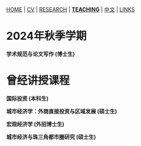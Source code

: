 [HOME](./index.md) | [CV](./assets/CV_FanghaoChen_231105.pdf) | [RESEARCH](./research.md) | [**TEACHING**](./teaching.md) | [中文](./chinesepage.md) | [LINKS](./links.md)

# 2024年秋季学期

**学术规范与论文写作 (博士生)** <br/>

# 曾经讲授课程

**国际投资 (本科生)** <br/>

**城市经济学：外商直接投资与区域发展 (硕士生)** <br/>

<!---  

**国际投资 (本科生)** <br/>
[小组展示的说明](./assets/关于小组路演的说明.pdf) <br/>
[期末考试的说明](./assets/期末安排.pdf)

[第1讲：课程导论](./assets/第1讲_课程导论.pdf) <br/>
[第2讲：汇率的形成](./assets/第2讲_汇率的形成.pdf) <br/>
[第3讲：汇率制度](./assets/第3讲_汇率制度.pdf) <br/>
[第4讲：汇率危机](./assets/第4讲_汇率危机.pdf) <br/>
[第5讲：汇率风险管理](./assets/第5讲_汇率风险管理.pdf) <br/>
[第6讲：国际直接投资导论](./assets/第6讲_国际直接投资导论.pdf) <br/>
[第7讲：跨国公司进行FDI的动机](./assets/第7讲_跨国公司进行FDI的动机.pdf) <br/>
[第8讲：企业的国际化进程](./assets/第8讲_企业的国际化进程.pdf) <br/>
[第9讲：国家吸引FDI的动机](./assets/第9讲_国家吸引FDI的动机.pdf) <br/>
[第10讲：全球地缘政治风险分析](./assets/第10讲_全球地缘政治风险分析.pdf) <br/>
[第11讲：移民网络与FDI](./assets/第11讲_移民网络与FDI.pdf) <br/>
[第12讲：全球资产配置理论](./assets/第12讲_全球资产配置理论.pdf) <br/>

[方法论1：路演与展示技巧](./assets/方法论1_路演与展示技巧.pdf) <br/>
[方法论2：数据可视化的原则与技巧](./assets/方法论2_数据可视化的原则与技巧.pdf)<br/>

**城市经济学：外商直接投资与区域发展 (硕士生)** <br/>
[第1讲：跨国公司、FDI与生产全球化](./assets/第1课_跨国公司、FDI与生产全球化.pdf) <br/>
[第2讲：FDI溢出效应](./assets/第2课_FDI溢出效应.pdf) <br/>
[第3讲：全球价值链与外资产业政策](./assets/第3课_全球价值链与外资产业政策.pdf) <br/>
[第4讲：移民网络与FDI](./assets/第4课_移民网络与FDI.pdf) <br/>

--->
 
**宏观经济学 (外招博士生)** <br/>

 **城市经济与珠三角都市圈研究 (硕士生)** <br/>

<!--- comment syntax --->
